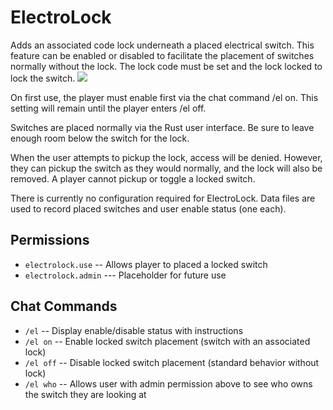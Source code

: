 # ElectroLock
Adds an associated code lock underneath a placed electrical switch.  This feature can be enabled or disabled to facilitate the placement of switches normally without the lock.  The lock code must be set and the lock locked to lock the switch.
![](https://i.imgur.com/Qs2wXkK.jpg)

On first use, the player must enable first via the chat command /el on.  This setting will remain until the player enters /el off.

Switches are placed normally via the Rust user interface.  Be sure to leave enough room below the switch for the lock.

When the user attempts to pickup the lock, access will be denied.  However, they can pickup the switch as they would normally, and the lock will also be removed.   A player cannot pickup or toggle a locked switch.

There is currently no configuration required for ElectroLock.  Data files are used to record placed switches and user enable status (one each).

## Permissions

- `electrolock.use` -- Allows player to placed a locked switch
- `electrolock.admin` --- Placeholder for future use

## Chat Commands

- `/el` -- Display enable/disable status with instructions
- `/el on` -- Enable locked switch placement (switch with an associated lock)
- `/el off` -- Disable locked switch placement (standard behavior without lock)
- `/el who` -- Allows user with admin permission above to see who owns the switch they are looking at
